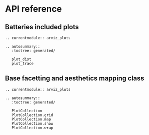 # API reference

## Batteries included plots

```{eval-rst}
.. currentmodule:: arviz_plots

.. autosummary::
   :toctree: generated/

   plot_dist
   plot_trace
```


## Base facetting and aesthetics mapping class

```{eval-rst}
.. currentmodule:: arviz_plots

.. autosummary::
   :toctree: generated/

   PlotCollection
   PlotCollection.grid
   PlotCollection.map
   PlotCollection.show
   PlotCollection.wrap
```
